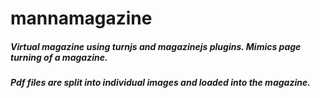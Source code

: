 # mannamagazine

##### Virtual magazine using turnjs and magazinejs plugins. Mimics page turning of a magazine. 

##### Pdf files are split into individual images and loaded into the magazine. 
